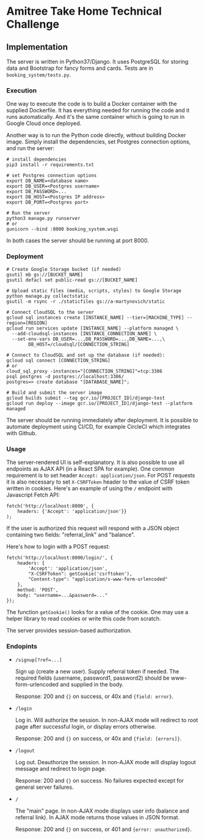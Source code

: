 # Amitree Take Home Technical Challenge

## Implementation
The server is written in Python37/Django. It uses PostgreSQL for storing data and Bootstrap for fancy forms and cards.
Tests are in `booking_system/tests.py`.

### Execution
One way to execute the code is to build a Docker container with the supplied Dockerfile. It has everything needed for 
running the code and it runs automatically. And it's the same container which is going to run in Google Cloud once 
deployed.

Another way is to run the Python code directly, without building Docker image. Simply install the dependencies, set 
Postgres connection options, and run the server:
```
# install dependencies
pip3 install -r requirements.txt

# set Postgres connection options
export DB_NAME=<database name>
export DB_USER=<Postgres username>
export DB_PASSWORD=...
export DB_HOST=<Postgres IP address>
export DB_PORT=<Postgres port>

# Run the server
python3 manage.py runserver
# or 
gunicorn --bind :8000 booking_system.wsgi
```  

In both cases the server should be running at port 8000.

### Deployment
```
# Create Google Storage bucket (if needed)
gsutil mb gs://[BUCKET_NAME]
gsutil defacl set public-read gs://[BUCKET_NAME]

# Upload static files (media, scripts, styles) to Google Storage
python manage.py collectstatic
gsutil -m rsync -r ./staticfiles gs://a-martynovich/static

# Connect CloudSQL to the server
gcloud sql instances create [INSTANCE_NAME] --tier=[MACHINE_TYPE] --region=[REGION]
gcloud run services update [INSTANCE_NAME] --platform managed \
  --add-cloudsql-instances [INSTANCE_CONNECTION_NAME] \
  --set-env-vars DB_USER=...,DB_PASSWORD=...,DB_NAME=...,\
        DB_HOST=/cloudsql/[CONNECTION_STRING]

# Connect to CloudSQL and set up the database (if needed):
gcloud sql connect [CONNECTION_STRING]
# or
cloud_sql_proxy -instances="[CONNECTION_STRING]"=tcp:3306
psql postgres -d postgres://localhost:3306/
postgres=> create database "[DATABASE_NAME]";

# Build and submit the server image
gcloud builds submit --tag gcr.io/[PROJECT_ID]/django-test
gcloud run deploy --image gcr.io/[PROJECT_ID]/django-test --platform managed
```
The server should be running immediately after deployment. It is possible to automate deployment using CI/CD, for 
example CircleCI which integrates with Github.

### Usage
The server-rendered UI is self-explanatory. It is also possible to use all endpoints as AJAX API (in a React SPA for 
example). One common requirement is to set header `Accept: application/json`. For POST requests it is also necessary to 
set `X-CSRFToken` header to the value of CSRF token written in cookies. Here's an example of using the `/` endpoint with 
Javascript Fetch API:
```
fetch('http://localhost:8000', {
    headers: {'Accept': 'application/json'}}
);
```
If the user is authorized this request will respond with a JSON object containing two fields: 
"referral_link" and "balance".

Here's how to login with a POST request:
```
fetch('http://localhost:8000/login/', {
    headers: {
        'Accept': 'application/json',
        "X-CSRFToken": getCookie('csrftoken'),
        "Content-type": "application/x-www-form-urlencoded"
    },
    method: 'POST',
    body: "username=...&password=..."
});
```
The function `getCookie()` looks for a value of the cookie. One may use a helper library to read cookies or write this 
code from scratch.

The server provides session-based authorization. 

### Endopints
* `/signup[?ref=...]` 

   Sign up (create a new user). Supply referral token if needed. 
   The required fields (username, password1, password2) should be www-form-urlencoded and supplied in the body.
    
   Response: 200 and `{}` on success, or 40x and `{field: error}`.
* `/login`

   Log in. Will authorize the session. In non-AJAX mode will redirect to root page after successful login, or display 
   errors otherwise.
   
   Response: 200 and `{}` on success, or 40x and `{field: [errors]}`.
* `/logout`

   Log out. Deauthorize the session. In non-AJAX mode will display logout message and redirect to login page.

   Response: 200 and `{}` on success. No failures expected except for general server failures.
* `/`

   The "main" page. In non-AJAX mode displays user info (balance and referral link). In AJAX mode returns those values 
   in JSON format.
   
   Response: 200 and `{}` on success, or 401 and `{error: unauthorized}`.

